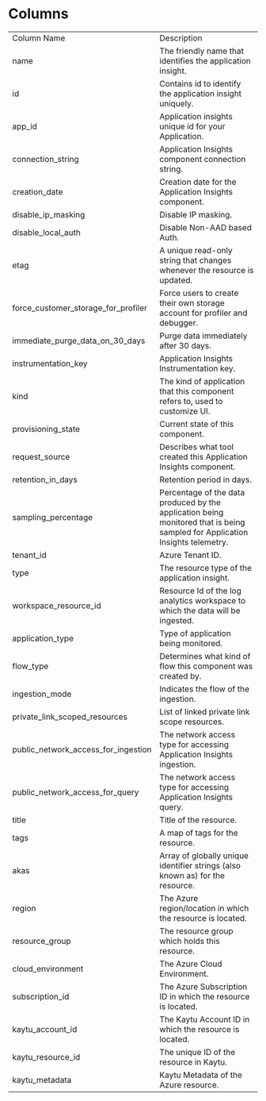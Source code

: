 # Columns  

<table>
	<tr><td>Column Name</td><td>Description</td></tr>
	<tr><td>name</td><td>The friendly name that identifies the application insight.</td></tr>
	<tr><td>id</td><td>Contains id to identify the application insight uniquely.</td></tr>
	<tr><td>app_id</td><td>Application insights unique id for your Application.</td></tr>
	<tr><td>connection_string</td><td>Application Insights component connection string.</td></tr>
	<tr><td>creation_date</td><td>Creation date for the Application Insights component.</td></tr>
	<tr><td>disable_ip_masking</td><td>Disable IP masking.</td></tr>
	<tr><td>disable_local_auth</td><td>Disable Non-AAD based Auth.</td></tr>
	<tr><td>etag</td><td>A unique read-only string that changes whenever the resource is updated.</td></tr>
	<tr><td>force_customer_storage_for_profiler</td><td>Force users to create their own storage account for profiler and debugger.</td></tr>
	<tr><td>immediate_purge_data_on_30_days</td><td>Purge data immediately after 30 days.</td></tr>
	<tr><td>instrumentation_key</td><td>Application Insights Instrumentation key.</td></tr>
	<tr><td>kind</td><td>The kind of application that this component refers to, used to customize UI.</td></tr>
	<tr><td>provisioning_state</td><td>Current state of this component.</td></tr>
	<tr><td>request_source</td><td>Describes what tool created this Application Insights component.</td></tr>
	<tr><td>retention_in_days</td><td>Retention period in days.</td></tr>
	<tr><td>sampling_percentage</td><td>Percentage of the data produced by the application being monitored that is being sampled for Application Insights telemetry.</td></tr>
	<tr><td>tenant_id</td><td>Azure Tenant ID.</td></tr>
	<tr><td>type</td><td>The resource type of the application insight.</td></tr>
	<tr><td>workspace_resource_id</td><td>Resource Id of the log analytics workspace to which the data will be ingested.</td></tr>
	<tr><td>application_type</td><td>Type of application being monitored.</td></tr>
	<tr><td>flow_type</td><td>Determines what kind of flow this component was created by.</td></tr>
	<tr><td>ingestion_mode</td><td>Indicates the flow of the ingestion.</td></tr>
	<tr><td>private_link_scoped_resources</td><td>List of linked private link scope resources.</td></tr>
	<tr><td>public_network_access_for_ingestion</td><td>The network access type for accessing Application Insights ingestion.</td></tr>
	<tr><td>public_network_access_for_query</td><td>The network access type for accessing Application Insights query.</td></tr>
	<tr><td>title</td><td>Title of the resource.</td></tr>
	<tr><td>tags</td><td>A map of tags for the resource.</td></tr>
	<tr><td>akas</td><td>Array of globally unique identifier strings (also known as) for the resource.</td></tr>
	<tr><td>region</td><td>The Azure region/location in which the resource is located.</td></tr>
	<tr><td>resource_group</td><td>The resource group which holds this resource.</td></tr>
	<tr><td>cloud_environment</td><td>The Azure Cloud Environment.</td></tr>
	<tr><td>subscription_id</td><td>The Azure Subscription ID in which the resource is located.</td></tr>
	<tr><td>kaytu_account_id</td><td>The Kaytu Account ID in which the resource is located.</td></tr>
	<tr><td>kaytu_resource_id</td><td>The unique ID of the resource in Kaytu.</td></tr>
	<tr><td>kaytu_metadata</td><td>Kaytu Metadata of the Azure resource.</td></tr>
</table>